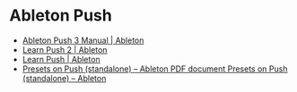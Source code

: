 # Ableton Push

- [Ableton Push 3 Manual | Ableton](https://www.ableton.com/en/push/manual/)
- [Learn Push 2 | Ableton](https://www.ableton.com/en/help/learn-push-2/)
- [Learn Push | Ableton](https://www.ableton.com/en/push/learn-push/)
- [Presets on Push (standalone) &ndash; Ableton  PDF document Presets on Push (standalone) – Ableton](https://help.ableton.com/hc/en-us/articles/8896436237340-Presets-on-Push-standalone)
